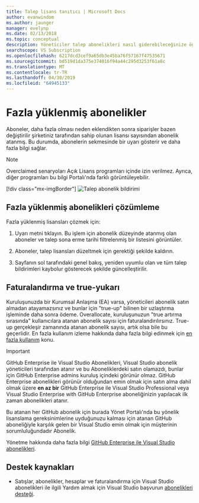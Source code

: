 ```yaml
---
title: Talep lisans tanıtıcı | Microsoft Docs
author: evanwindom
ms.author: jaunger
manager: evelynp
ms.date: 02/13/2018
ms.topic: conceptual
description: Yöneticiler talep abonelikleri nasıl giderebileceğinize öğrenin
searchscope: VS Subscription
ms.openlocfilehash: 6217dcd3cef9a65db3e45ba76f57167f47535671
ms.sourcegitcommit: bd519d1da375e374016f94a44c295d3253f61a8c
ms.translationtype: MT
ms.contentlocale: tr-TR
ms.lasthandoff: 04/30/2019
ms.locfileid: "64945133"
---
```

# <a name="overallocated-subscriptions"></a>Fazla yüklenmiş abonelikler

Aboneler, daha fazla olması neden eklendikten sonra siparişler bazen değiştirilir şirketiniz tarafından sahip olunan lisansı sayısından abonelik atanmış. Bu durumda, abonelerin sekmesinde bir uyarı gösterir ve daha fazla bilgi sağlar.

> [!NOTE]
> Overclaimed senaryoları Açık Lisans programları içinde izin verilmez.  Ayrıca, diğer programları bu bilgi Portalı'nda farklı görüntüleyebilir.
>
> [!div class="mx-imgBorder"]
> ![Talep abonelik bildirimi](_img/over-claimed/over-claimed-alert.png)

## <a name="resolving-overallocated-subscriptions"></a>Fazla yüklenmiş abonelikleri çözümleme

Fazla yüklenmiş lisansları çözmek için:

1. Uyarı metni tıklayın. Bu işlem için abonelik düzeyinde atanmış olan aboneler ve talep sona erme tarihi filtrelenmiş bir listesini görüntüler. 

2. Aboneler, talep lisansları düzeltmek için gerektiği şekilde kaldırın. 

3. Sayfanın sol tarafındaki genel bakış, yeniden uyumlu olan ve tüm talep bildirimleri kaybolur gösterecek şekilde güncelleştirilir. 

## <a name="billing-and-true-up"></a>Faturalandırma ve true-yukarı

Kuruluşunuzda bir Kurumsal Anlaşma (EA) varsa, yöneticileri abonelik satın almadan atayamazsınız ve bunlar için "true-up" bilinen bir uzlaştırma işleminde daha sonra ödeme.  Overallocate, kuruluşunuzun "true artırma sırasında" kullanıcılara atanan abonelik sayısı için faturalandırılırsınız.  True-up gerçekleşir zamanında atanan abonelik sayısı, artık olsa bile bu geçerlidir.  En fazla kullanım izleme hakkında daha fazla bilgi edinmek için [en fazla kullanım](maximum-usage.md) konu.

> [!Important]
> GitHub Enterprise ile Visual Studio Abonelikleri, Visual Studio abonelik yöneticileri tarafından atanır ve bu Aboneliklerdeki satın olamazdı, bunlar için GitHub Enterprise admins kuruluş içindeki görünür olmaz. GitHub Enterprise abonelikleri görünür olduğundan emin olmak için satın alma dahil olmak üzere **en az bir** GitHub Enterprise ile Visual Studio Professional veya Visual Studio Enterprise with GitHub Enterprise aboneliğinizin yapılacak ilk zaman abonelikleri atanır.  
>
> Bu atanan her GitHub abonelik için burada Yönet Portalı'nda bu yönelik lisanslama gereksinimlerine uyduğunuzu kalması için atanan GitHub aboneliğiyle karşılık gelen bir Visual Studio emin olmak için müşterinin sorumluluğundadır Abonelik.


Yönetme hakkında daha fazla bilgi [GitHub Enterprise ile Visual Studio abonelikleri](assign-github.md).

## <a name="support-resources"></a>Destek kaynakları
-  Satışlar, abonelikler, hesaplar ve faturalandırma için Visual Studio abonelikleri ile ilgili Yardım almak için Visual Studio başvurun [abonelikleri desteği](https://visualstudio.microsoft.com/subscriptions/support/).